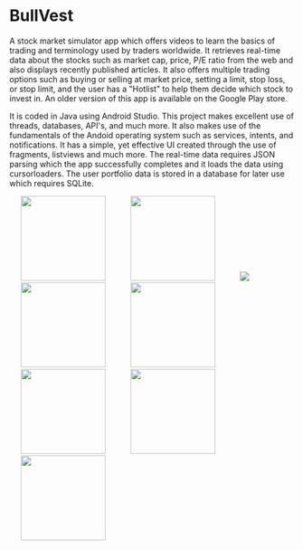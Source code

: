 # BullVest

A stock market simulator app which offers videos to learn the basics of trading and terminology used by traders worldwide. It retrieves real-time data about the stocks such as market cap, price, P/E ratio from the web and also displays recently published articles. It also offers multiple trading options such as buying or selling at market price, setting a limit, stop loss, or stop limit, and the user has a "Hotlist" to help them decide which stock to invest in. An older version of this app is available on the Google Play store.

It is coded in Java using Android Studio. This project makes excellent use of threads, databases, API's, and much more. It also makes use of the fundamentals of the Andoid operating system such as services, intents, and notifications. It has a simple, yet effective UI created through the use of fragments, listviews and much more. The real-time data requires JSON parsing which the app successfully completes and it loads the data using cursorloaders. The user portfolio data is stored in a database for later use which requires SQLite.

<p float="left">
  <img src="https://user-images.githubusercontent.com/43008021/58757633-a5741d80-84dd-11e9-94aa-831df546ae0b.jpg" width="150" hspace="20"/>
  <img src="https://user-images.githubusercontent.com/43008021/58757664-24695600-84de-11e9-8e5c-ed76d6c35d96.jpg" width="150" hspace="20"/>
  <img src="https://user-images.githubusercontent.com/43008021/59006454-0eb2a400-87f0-11e9-923e-e3c114bc6c1f.jpg" witdh="15" hspace="20"/>
  <img src="https://user-images.githubusercontent.com/43008021/58757676-3f3bca80-84de-11e9-927e-2beec8665774.jpg" width="150" hspace="20"/>
  <img src="https://user-images.githubusercontent.com/43008021/58757689-7d38ee80-84de-11e9-99db-d35eeb7bda1b.jpg" width="150" hspace="20"/>
  <img src="https://user-images.githubusercontent.com/43008021/59005923-74e9f780-87ed-11e9-8ec4-3b439cf0e159.jpg" width="150" hspace="20"/>
  <img src="https://user-images.githubusercontent.com/43008021/59005955-964ae380-87ed-11e9-98a1-ae5c54c50798.jpg" width="150" hspace="20"/>
  <img src="https://user-images.githubusercontent.com/43008021/59005984-b8dcfc80-87ed-11e9-9a9d-786d3c6f6d86.jpg" width="150" hspace="20"/>
</p>

